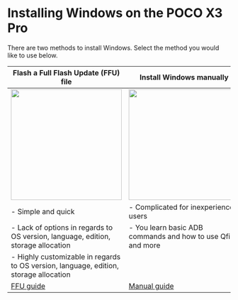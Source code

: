 # Installing Windows on the POCO X3 Pro

There are two methods to install Windows. Select the method you would like to use below.

| **Flash a Full Flash Update (FFU) file**                                                                | **Install Windows manually** |
|---------------------------------------------------------------------------------------------------------|------------------------------------------------------------------------------------------------------------------------|
| <a href="ffu.md"><img src="https://github.com/user-attachments/assets/427d08d7-33bc-4933-bed8-99381e6c75c9" width="250"></a> | <a href="1-partition.md"><img src="https://github.com/user-attachments/assets/04e52d94-9414-4903-a894-e1885e85bd99" width="250"></a> |
| - Simple and quick  | - Complicated for inexperienced users |
| - Lack of options in regards to OS version, language, edition, storage allocation | - You learn basic ADB commands and how to use Qfil and more |
| - Highly customizable in regards to OS version, language, edition, storage allocation |
| [FFU guide](ffu.md)    | [Manual guide](1-partition.md) |